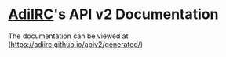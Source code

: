 # [AdiIRC](https://adiirc.com)'s API v2 Documentation

The documentation can be viewed at (https://adiirc.github.io/apiv2/generated/)